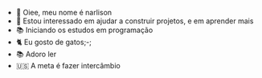 - 👋 Oiee, meu nome é narlison
- 👀 Estou interessado em ajudar a construir projetos, e em aprender mais
- 📚 Iniciando os estudos em programação
- 🐈 Eu gosto de gatos;-;
- 📚 Adoro ler
- 🇺🇸 A meta é fazer intercâmbio
